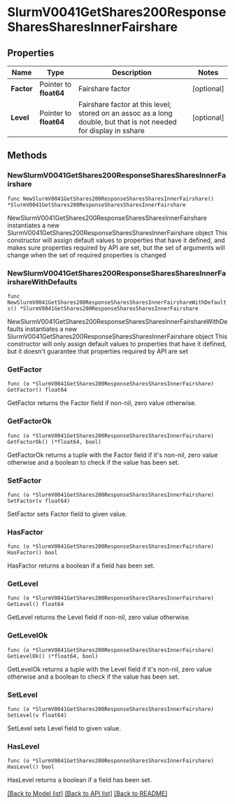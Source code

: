 # SlurmV0041GetShares200ResponseSharesSharesInnerFairshare

## Properties

Name | Type | Description | Notes
------------ | ------------- | ------------- | -------------
**Factor** | Pointer to **float64** | Fairshare factor | [optional] 
**Level** | Pointer to **float64** | Fairshare factor at this level; stored on an assoc as a long double, but that is not needed for display in sshare | [optional] 

## Methods

### NewSlurmV0041GetShares200ResponseSharesSharesInnerFairshare

`func NewSlurmV0041GetShares200ResponseSharesSharesInnerFairshare() *SlurmV0041GetShares200ResponseSharesSharesInnerFairshare`

NewSlurmV0041GetShares200ResponseSharesSharesInnerFairshare instantiates a new SlurmV0041GetShares200ResponseSharesSharesInnerFairshare object
This constructor will assign default values to properties that have it defined,
and makes sure properties required by API are set, but the set of arguments
will change when the set of required properties is changed

### NewSlurmV0041GetShares200ResponseSharesSharesInnerFairshareWithDefaults

`func NewSlurmV0041GetShares200ResponseSharesSharesInnerFairshareWithDefaults() *SlurmV0041GetShares200ResponseSharesSharesInnerFairshare`

NewSlurmV0041GetShares200ResponseSharesSharesInnerFairshareWithDefaults instantiates a new SlurmV0041GetShares200ResponseSharesSharesInnerFairshare object
This constructor will only assign default values to properties that have it defined,
but it doesn't guarantee that properties required by API are set

### GetFactor

`func (o *SlurmV0041GetShares200ResponseSharesSharesInnerFairshare) GetFactor() float64`

GetFactor returns the Factor field if non-nil, zero value otherwise.

### GetFactorOk

`func (o *SlurmV0041GetShares200ResponseSharesSharesInnerFairshare) GetFactorOk() (*float64, bool)`

GetFactorOk returns a tuple with the Factor field if it's non-nil, zero value otherwise
and a boolean to check if the value has been set.

### SetFactor

`func (o *SlurmV0041GetShares200ResponseSharesSharesInnerFairshare) SetFactor(v float64)`

SetFactor sets Factor field to given value.

### HasFactor

`func (o *SlurmV0041GetShares200ResponseSharesSharesInnerFairshare) HasFactor() bool`

HasFactor returns a boolean if a field has been set.

### GetLevel

`func (o *SlurmV0041GetShares200ResponseSharesSharesInnerFairshare) GetLevel() float64`

GetLevel returns the Level field if non-nil, zero value otherwise.

### GetLevelOk

`func (o *SlurmV0041GetShares200ResponseSharesSharesInnerFairshare) GetLevelOk() (*float64, bool)`

GetLevelOk returns a tuple with the Level field if it's non-nil, zero value otherwise
and a boolean to check if the value has been set.

### SetLevel

`func (o *SlurmV0041GetShares200ResponseSharesSharesInnerFairshare) SetLevel(v float64)`

SetLevel sets Level field to given value.

### HasLevel

`func (o *SlurmV0041GetShares200ResponseSharesSharesInnerFairshare) HasLevel() bool`

HasLevel returns a boolean if a field has been set.


[[Back to Model list]](../README.md#documentation-for-models) [[Back to API list]](../README.md#documentation-for-api-endpoints) [[Back to README]](../README.md)


